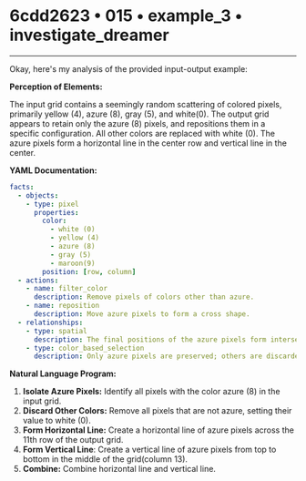 # 6cdd2623 • 015 • example_3 • investigate_dreamer

---
Okay, here's my analysis of the provided input-output example:

**Perception of Elements:**

The input grid contains a seemingly random scattering of colored pixels, primarily yellow (4), azure (8), gray (5), and white(0). The output grid appears to retain only the azure (8) pixels, and repositions them in a specific configuration. All other colors are replaced with white (0). The azure pixels form a horizontal line in the center row and vertical line in the center.

**YAML Documentation:**



```yaml
facts:
  - objects:
    - type: pixel
      properties:
        color:
          - white (0)
          - yellow (4)
          - azure (8)
          - gray (5)
          - maroon(9)
        position: [row, column]
  - actions:
    - name: filter_color
      description: Remove pixels of colors other than azure.
    - name: reposition
      description: Move azure pixels to form a cross shape.
  - relationships:
    - type: spatial
      description: The final positions of the azure pixels form intersecting horizontal and vertical lines.
    - type: color_based_selection
      description: Only azure pixels are preserved; others are discarded.
```



**Natural Language Program:**

1.  **Isolate Azure Pixels:** Identify all pixels with the color azure (8) in the input grid.
2.  **Discard Other Colors:** Remove all pixels that are not azure, setting their value to white (0).
3.  **Form Horizontal Line:** Create a horizontal line of azure pixels across the 11th row of the output grid.
4. **Form Vertical Line**: Create a vertical line of azure pixels from top to bottom in the middle of the grid(column 13).
5.  **Combine:** Combine horizontal line and vertical line.

